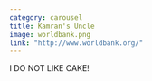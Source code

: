 ```yaml
---
category: carousel
title: Kamran's Uncle
image: worldbank.png
link: "http://www.worldbank.org/"
---
```

I DO NOT LIKE CAKE!
